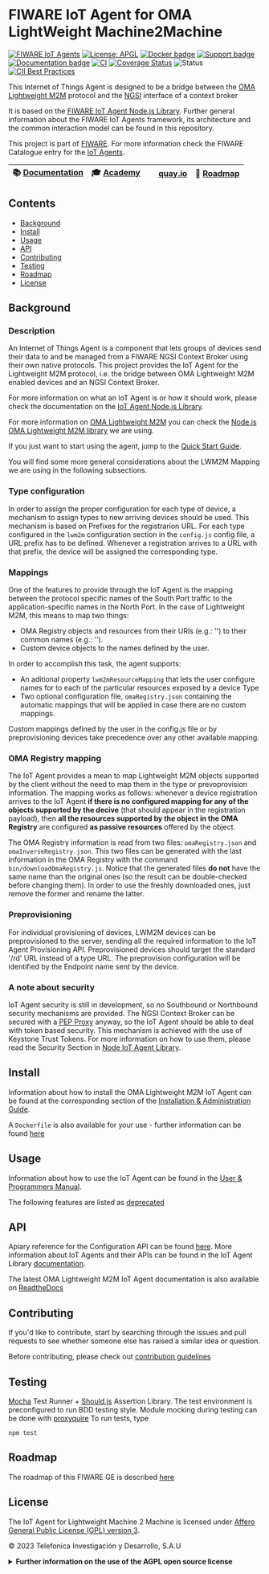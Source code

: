 # FIWARE IoT Agent for OMA LightWeight Machine2Machine

[![FIWARE IoT Agents](https://nexus.lab.fiware.org/static/badges/chapters/iot-agents.svg)](https://www.fiware.org/developers/catalogue/)
[![License: APGL](https://img.shields.io/github/license/telefonicaid/lightweightm2m-iotagent.svg)](https://opensource.org/licenses/AGPL-3.0)
[![Docker badge](https://img.shields.io/badge/docker-telefonicaiot%2Flightweightm2m--iotagent-blue?logo=docker)](https://hub.docker.com/r/telefonicaiot/lightweightm2m-iotagent)
[![Support badge](https://img.shields.io/badge/tag-fiware+iot-orange.svg?logo=stackoverflow)](https://stackoverflow.com/questions/tagged/fiware+iot)
<br>
[![Documentation badge](https://img.shields.io/readthedocs/fiware-iotagent-lwm2m.svg)](http://fiware-iotagent-lwm2m.readthedocs.io/en/latest/?badge=latest)
[![CI](https://github.com/telefonicaid/lightweightm2m-iotagent/workflows/CI/badge.svg)](https://github.com/telefonicaid/lightweightm2m-iotagent/actions?query=workflow%3ACI)
[![Coverage Status](https://coveralls.io/repos/github/telefonicaid/lightweightm2m-iotagent/badge.svg?branch=master)](https://coveralls.io/github/telefonicaid/lightweightm2m-iotagent?branch=master)
![Status](https://nexus.lab.fiware.org/static/badges/statuses/iot-lightweightm2m.svg)
[![CII Best Practices](https://bestpractices.coreinfrastructure.org/projects/4701/badge)](https://bestpractices.coreinfrastructure.org/projects/4701)

This Internet of Things Agent is designed to be a bridge between the [OMA](https://www.omaspecworks.org/)
[Lightweight M2M](https://www.omaspecworks.org/what-is-oma-specworks/iot/lightweight-m2m-lwm2m/) protocol and the
[NGSI](https://swagger.lab.fiware.org/?url=https://raw.githubusercontent.com/Fiware/specifications/master/OpenAPI/ngsiv2/ngsiv2-openapi.json)
interface of a context broker

It is based on the [FIWARE IoT Agent Node.js Library](https://github.com/telefonicaid/iotagent-node-lib). Further
general information about the FIWARE IoT Agents framework, its architecture and the common interaction model can be
found in this repository.

This project is part of [FIWARE](https://www.fiware.org/). For more information check the FIWARE Catalogue entry for the
[IoT Agents](https://github.com/Fiware/catalogue/tree/master/iot-agents).

| :books: [Documentation](https://fiware-iotagent-lwm2m.readthedocs.io) | :mortar_board: [Academy](https://fiware-academy.readthedocs.io/en/latest/iot-agents/idas) | <img style="height:1em" src="https://quay.io/static/img/quay_favicon.png"/> [quay.io](https://quay.io/repository/fiware/lightweightm2m-iotagent)| :dart: [Roadmap](https://github.com/telefonicaid/lightweightm2m-iotagent/blob/master/docs/roadmap.md) |
| --------------------------------------------------------------------- | ----------------------------------------------------------------------------------------- | ------------------------------------------------------------------------------ | ----------------------------------------------------------------------------------------------------- |


## Contents

-   [Background](#background)
-   [Install](#install)
-   [Usage](#usage)
-   [API](#api)
-   [Contributing](#contributing)
-   [Testing](#testing)
-   [Roadmap](#roadmap)
-   [License](#license)

## Background

### Description

An Internet of Things Agent is a component that lets groups of devices send their data to and be managed from a FIWARE
NGSI Context Broker using their own native protocols. This project provides the IoT Agent for the Lightweight M2M
protocol, i.e. the bridge between OMA Lightweight M2M enabled devices and an NGSI Context Broker.

For more information on what an IoT Agent is or how it should work, please check the documentation on the
[IoT Agent Node.js Library](https://iotagent-node-lib.readthedocs.io/).

For more information on [OMA Lightweight M2M](https://omaspecworks.org/what-is-oma-specworks/iot/) you can check the
[Node.js OMA Lightweight M2M library](https://github.com/telefonicaid/lwm2m-node-lib) we are using.

If you just want to start using the agent, jump to the [Quick Start Guide](docs/userGuide.md#getting-started).

You will find some more general considerations about the LWM2M Mapping we are using in the following subsections.

### Type configuration

In order to assign the proper configuration for each type of device, a mechanism to assign types to new arriving devices
should be used. This mechanism is based on Prefixes for the registrarion URL. For each type configured in the `lwm2m`
configuration section in the `config.js` config file, a URL prefix has to be defined. Whenever a registration arrives to
a URL with that prefix, the device will be assigned the corresponding type.

### Mappings

One of the features to provide through the IoT Agent is the mapping between the protocol specific names of the South
Port traffic to the application-specific names in the North Port. In the case of Lightweight M2M, this means to map two
things:

-   OMA Registry objects and resources from their URIs (e.g.: '') to their common names (e.g.: '').
-   Custom device objects to the names defined by the user.

In order to accomplish this task, the agent supports:

-   An aditional property `lwm2mResourceMapping` that lets the user configure names for to each of the particular
    resources exposed by a device Type
-   Two optional configuration file, `omaRegistry.json` containing the automatic mappings that will be applied in case
    there are no custom mappings.

Custom mappings defined by the user in the config.js file or by preprovisioning devices take precedence over any other
available mapping.

### OMA Registry mapping

The IoT Agent provides a mean to map Lightweight M2M objects supported by the client without the need to map them in the
type or prevoprovision information. The mapping works as follows: whenever a device registration arrives to the IoT
Agent **if there is no configured mapping for any of the objects supported by the decive** (that should appear in the
registration payload), then **all the resources supported by the object in the OMA Registry** are configured **as
passive resources** offered by the object.

The OMA Registry information is read from two files: `omaRegistry.json` and `omaInverseRegistry.json`. This two files
can be generated with the last information in the OMA Registry with the command `bin/downloadOmaRegistry.js`. Notice
that the generated files **do not** have the same name than the original ones (so the result can be double-checked
before changing them). In order to use the freshly downloaded ones, just remove the former and rename the latter.

### Preprovisioning

For individual provisioning of devices, LWM2M devices can be preprovisioned to the server, sending all the required
information to the IoT Agent Provisioning API. Preprovisioned devices should target the standard '/rd' URL instead of a
type URL. The preprovision configuration will be identified by the Endpoint name sent by the device.

### A note about security

IoT Agent security is still in development, so no Southbound or Northbound security mechanisms are provided. The NGSI
Context Broker can be secured with a [PEP Proxy]() anyway, so the IoT Agent should be able to deal with token based
security. This mechanism is achieved with the use of Keystone Trust Tokens. For more information on how to use them,
please read the Security Section in [Node IoT Agent Library](https://github.com/telefonicaid/iotagent-node-lib).

## Install

Information about how to install the OMA Lightweight M2M IoT Agent can be found at the corresponding section of the
[Installation & Administration Guide](docs/administrationGuide.md).

A `Dockerfile` is also available for your use - further information can be found [here](docker/README.md)

## Usage

Information about how to use the IoT Agent can be found in the [User & Programmers Manual](docs/userGuide.md).

The following features are listed as [deprecated](docs/deprecated.md)

## API

Apiary reference for the Configuration API can be found
[here](https://telefonicaiotiotagents.docs.apiary.io/#reference/configuration-api). More information about IoT Agents
and their APIs can be found in the IoT Agent Library [documentation](https://iotagent-node-lib.readthedocs.io/).

The latest OMA Lightweight M2M IoT Agent documentation is also available on
[ReadtheDocs](https://fiware-iotagent-lwm2m.readthedocs.io/en/latest)

## Contributing

If you'd like to contribute, start by searching through the issues and pull requests to see whether someone else has 
raised a similar idea or question.

Before contributing, please check out [contribution guidelines](docs/contribution.md)

## Testing

[Mocha](https://mochajs.org/) Test Runner + [Should.js](https://shouldjs.github.io/) Assertion Library.
The test environment is preconfigured to run BDD testing style.
Module mocking during testing can be done with [proxyquire](https://github.com/thlorenz/proxyquire)
To run tests, type
```console
npm test
```

## Roadmap

The roadmap of this FIWARE GE is described [here](docs/roadmap.md)

## License

The IoT Agent for Lightweight Machine 2 Machine is licensed under
[Affero General Public License (GPL) version 3](./LICENSE).

© 2023 Telefonica Investigación y Desarrollo, S.A.U

<details>
<summary><strong>Further information on the use of the AGPL open source license</strong></summary>
  
### Are there any legal issues with AGPL 3.0? Is it safe for me to use?

There is absolutely no problem in using a product licensed under AGPL 3.0. Issues with GPL (or AGPL) licenses are mostly
related with the fact that different people assign different interpretations on the meaning of the term “derivate work”
used in these licenses. Due to this, some people believe that there is a risk in just _using_ software under GPL or AGPL
licenses (even without _modifying_ it).

For the avoidance of doubt, the owners of this software licensed under an AGPL-3.0 license wish to make a clarifying
public statement as follows:

> Please note that software derived as a result of modifying the source code of this software in order to fix a bug or
> incorporate enhancements is considered a derivative work of the product. Software that merely uses or aggregates (i.e.
> links to) an otherwise unmodified version of existing software is not considered a derivative work, and therefore it
> does not need to be released as under the same license, or even released as open source.

</details>
